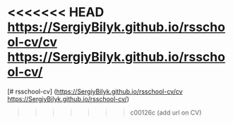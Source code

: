 <<<<<<< HEAD
https://SergiyBilyk.github.io/rsschool-cv/cv
https://SergiyBilyk.github.io/rsschool-cv/
=======
[# rsschool-cv]
(https://SergiyBilyk.github.io/rsschool-cv/cv
https://SergiyBilyk.github.io/rsschool-cv/)
>>>>>>> c00126c (add url on CV)
